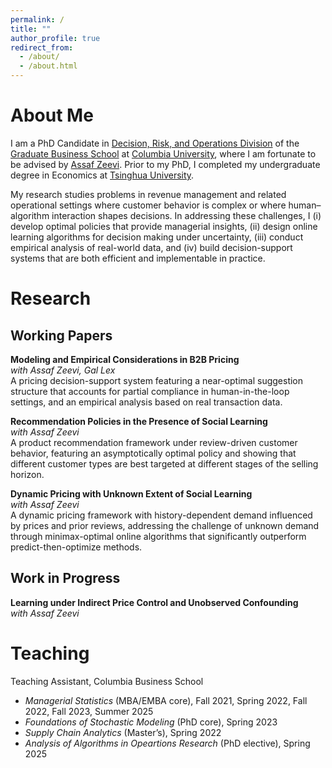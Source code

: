 ```yaml
---
permalink: /
title: ""
author_profile: true
redirect_from: 
  - /about/
  - /about.html
---
```



# About Me
I am a PhD Candidate in [Decision, Risk, and Operations Division](https://business.columbia.edu/faculty/divisions/dro) of the [Graduate Business School](https://business.columbia.edu) at [Columbia University](https://www.columbia.edu), where I am fortunate to be advised by [Assaf Zeevi](https://business.columbia.edu/faculty/people/assaf-zeevi). Prior to my PhD, I completed my undergraduate degree in Economics at [Tsinghua University](https://www.tsinghua.edu.cn/en/).

My research studies problems in revenue management and related operational settings where customer behavior is complex or where human–algorithm interaction shapes decisions. In addressing these challenges, I (i) develop optimal policies that provide managerial insights, (ii) design online learning algorithms for decision making under uncertainty, (iii) conduct empirical analysis of real-world data, and (iv) build decision-support systems that are both efficient and implementable in practice.

# Research

## Working Papers

**Modeling and Empirical Considerations in B2B Pricing**<br>
*with Assaf Zeevi, Gal Lex*<br>
A pricing decision-support system featuring a near-optimal suggestion structure that accounts for partial compliance in human-in-the-loop settings, and an empirical analysis based on real transaction data.

**Recommendation Policies in the Presence of Social Learning**<br>
*with Assaf Zeevi*<br>
A product recommendation framework under review-driven customer behavior, featuring an asymptotically optimal policy and showing that different customer types are best targeted at different stages of the selling horizon.

**Dynamic Pricing with Unknown Extent of Social Learning**<br>
*with Assaf Zeevi*<br>
A dynamic pricing framework with history-dependent demand influenced by prices and prior reviews, addressing the challenge of unknown demand through minimax-optimal online algorithms that significantly outperform predict-then-optimize methods.

## Work in Progress

**Learning under Indirect Price Control and Unobserved Confounding**<br>
*with Assaf Zeevi*

# Teaching

Teaching Assistant, Columbia Business School<br>
- *Managerial Statistics* (MBA/EMBA core), Fall 2021, Spring 2022, Fall 2022, Fall 2023, Summer 2025
- *Foundations of Stochastic Modeling* (PhD core), Spring 2023
- *Supply Chain Analytics* (Master’s), Spring 2022
- *Analysis of Algorithms in Opeartions Research* (PhD elective), Spring 2025
